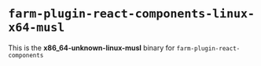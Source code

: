 # `farm-plugin-react-components-linux-x64-musl`

This is the **x86_64-unknown-linux-musl** binary for `farm-plugin-react-components`
